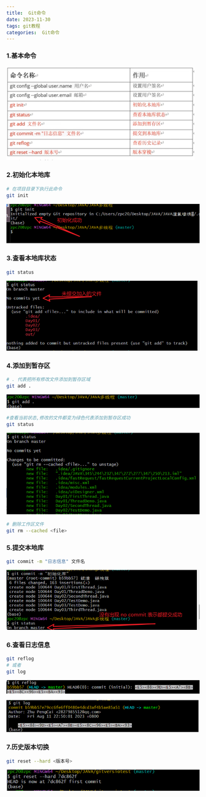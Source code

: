 ```yaml
---
title:  Git命令
date: 2023-11-30
tags: git教程
categories:  Git命令
---
```


### 1.基本命令

![Untitled](/images/Git命令/Untitled.png)

### 2.初始化本地库

```bash
# 在项目目录下执行此命令
git init
```

![Untitled](/images/Git命令/Untitled%201.png)

### 3.查看本地库状态

```bash
git status
```

![Untitled](/images/Git命令/Untitled%202.png)

### 4.添加到暂存区

```bash
# . 代表把所有修改文件添加到暂存区域
git add .
```

![Untitled](/images/Git命令/Untitled%203.png)

```bash
#查看当前状态,修改的文件都变为绿色代表添加到暂存区成功
git status 
```

![Untitled](/images/Git命令/Untitled%204.png)

```bash
# 删除工作区文件
git rm --cached <file>
```

### 5.提交本地库

```bash
git commit -m "日志信息" 文件名
```

![Untitled](/images/Git命令/Untitled%205.png)

### 6.查看日志信息

```bash
git reflog
# 或者
git log
```

![Untitled](/images/Git命令/Untitled%206.png)

![Untitled](/images/Git命令/Untitled%207.png)

### 7.历史版本切换

```bash
git reset --hard <版本号>
```

![Untitled](/images/Git命令/Untitled%208.png)